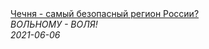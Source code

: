 <!--2021-06-06 06:27:43-->
<div class="yb">
  <a class="nodecor" href="/posts.html?puteshestviya/chechnya_-_samyj_bezopasnyj_region_rossii">
    <img class="preview" data-videoid="NSTGsqx4-jY" src="https://i3.ytimg.com/vi/NSTGsqx4-jY/hqdefault.jpg" align="middle" alt="">
  </a>
  <div class="inlbl text">
    <a class="nodecor" href="/posts.html?puteshestviya/chechnya_-_samyj_bezopasnyj_region_rossii">Чечня - самый безопасный регион России?</a><br>
    <i class="smaller2">ВОЛЬНОМУ - ВОЛЯ!</i><br>
    <i class="smaller3">2021-06-06</i>
  </div>
</div>
